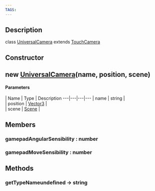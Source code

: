 ```yaml
---
TAGS:
---
```

## Description

class [UniversalCamera](/classes/2.4/UniversalCamera) extends [TouchCamera](/classes/2.4/TouchCamera)



## Constructor

## new [UniversalCamera](/classes/2.4/UniversalCamera)(name, position, scene)



#### Parameters
 | Name | Type | Description
---|---|---|---
 | name | string |  
 | position | [Vector3](/classes/2.4/Vector3) |  
 | scene | [Scene](/classes/2.4/Scene) |  
## Members

### gamepadAngularSensibility : number



### gamepadMoveSensibility : number



## Methods

### getTypeNameundefined &rarr; string


